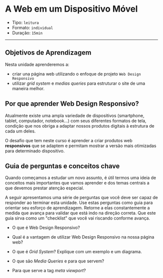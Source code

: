 # A Web em um Dispositivo Móvel

- Tipo: `leitura`
- Formato: `individual`
- Duração: `15min`

***

## Objetivos de Aprendizagem

Nesta unidade aprenderemos a:

- criar una página web utilizando o enfoque de projeto `Web Design Responsivo`
- utilizar *grid system* e *medias queries* para estruturar o site de uma maneira melhor.

## Por que aprender Web Design Responsivo?

Atualmente existe uma ampla variedade de dispositivos (smartphone, tablet, computador, notebook...) com seus diferentes formatos de tela, condição que nos obriga a adaptar nossos produtos digitais à estrutura de cada um deles.

O desafio que tem neste curso é aprender a criar produtos web **responsivos** que se adaptem e permitam mostrar a versão mais otimizadas para determinado dispositivo.

## Guia de perguntas e conceitos chave

Quando começamos a estudar um novo assunto, é útil termos uma ideia de conceitos mais importantes que vamos aprender e dos temas centrais a que devemos prestar atenção especial.

A seguir apresentamos uma série de perguntas que você deve ser capaz de responder ao terminar esta unidade. Use estas perguntas como guia para orientar seu esforço de aprendizagem. Retorne a elas constantemente a medida que avança para validar que está indo na direção correta. Que este guia sirva como um "checklist" que você vai riscando conforme avança.

- O que é Web Design Responsivo?

- Qual é a vantagem de utilizar Web Design Responsivo na nossa página web?

- O que é *Grid System*? Explique com um exemplo e um diagrama.

- O que são *Media Queries* e para que servem?

- Para que serve a tag *meta viewport*?
